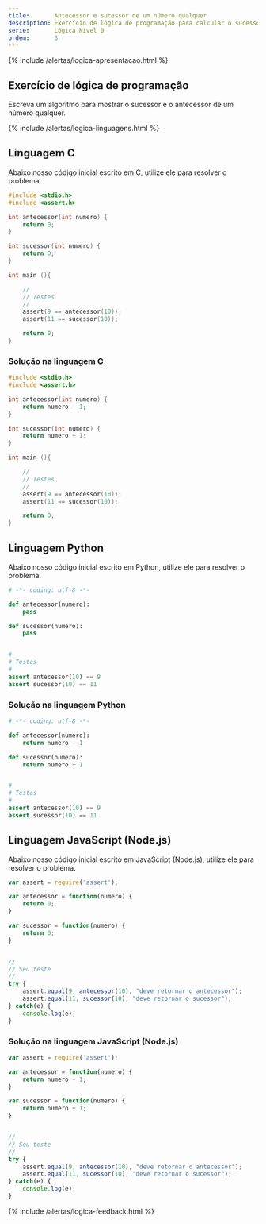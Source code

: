 ```yaml
---
title:       Antecessor e sucessor de um número qualquer
description: Exercício de lógica de programação para calcular o sucessor e o antecessor de um número qualquer.
serie:       Lógica Nível 0
ordem:       3
---
```


{% include /alertas/logica-apresentacao.html %}

Exercício de lógica de programação
---

Escreva um algoritmo para mostrar o sucessor e o antecessor de um número qualquer.

{% include /alertas/logica-linguagens.html %}

Linguagem C
---

Abaixo nosso código inicial escrito em C, utilize ele para resolver o problema.

```c
#include <stdio.h>
#include <assert.h>

int antecessor(int numero) {
    return 0;
}

int sucessor(int numero) {
    return 0;
}

int main (){

    //
    // Testes
    //
    assert(9 == antecessor(10));
    assert(11 == sucessor(10));

    return 0;
}
```



### Solução na linguagem C

```c
#include <stdio.h>
#include <assert.h>

int antecessor(int numero) {
    return numero - 1;
}

int sucessor(int numero) {
    return numero + 1;
}

int main (){

    //
    // Testes
    //
    assert(9 == antecessor(10));
    assert(11 == sucessor(10));

    return 0;
}
```


Linguagem Python
---

Abaixo nosso código inicial escrito em Python, utilize ele para resolver o problema.

```python
# -*- coding: utf-8 -*-

def antecessor(numero):
    pass

def sucessor(numero):
    pass


#
# Testes
#
assert antecessor(10) == 9
assert sucessor(10) == 11
```


### Solução na linguagem Python

```python
# -*- coding: utf-8 -*-

def antecessor(numero):
    return numero - 1

def sucessor(numero):
    return numero + 1


#
# Testes
#
assert antecessor(10) == 9
assert sucessor(10) == 11
```


Linguagem JavaScript (Node.js)
---

Abaixo nosso código inicial escrito em JavaScript (Node.js), utilize ele para resolver o problema.


```javascript
var assert = require('assert');

var antecessor = function(numero) {
    return 0;
}

var sucessor = function(numero) {
    return 0;
}


//
// Seu teste
//
try {
    assert.equal(9, antecessor(10), "deve retornar o antecessor");
    assert.equal(11, sucessor(10), "deve retornar o sucessor");
} catch(e) {
    console.log(e);
}
```


### Solução na linguagem JavaScript (Node.js)


```javascript
var assert = require('assert');

var antecessor = function(numero) {
    return numero - 1;
}

var sucessor = function(numero) {
    return numero + 1;
}


//
// Seu teste
//
try {
    assert.equal(9, antecessor(10), "deve retornar o antecessor");
    assert.equal(11, sucessor(10), "deve retornar o sucessor");
} catch(e) {
    console.log(e);
}

```

{% include /alertas/logica-feedback.html %}